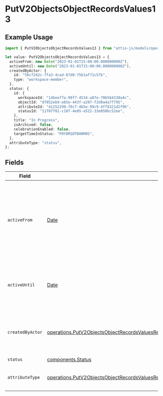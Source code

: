 # PutV2ObjectsObjectRecordsValues13

## Example Usage

```typescript
import { PutV2ObjectsObjectRecordsValues13 } from "attio-js/models/operations";

let value: PutV2ObjectsObjectRecordsValues13 = {
  activeFrom: new Date("2023-01-01T15:00:00.000000000Z"),
  activeUntil: new Date("2023-01-01T15:00:00.000000000Z"),
  createdByActor: {
    id: "50cf242c-7fa3-4cad-87d0-75b1af71c57b",
    type: "workspace-member",
  },
  status: {
    id: {
      workspaceId: "14beef7a-99f7-4534-a87e-70b564330a4c",
      objectId: "97052eb9-e65e-443f-a297-f2d9a4a7f795",
      attributeId: "41252299-f8c7-4b5e-99c9-4ff8321d2f96",
      statusId: "11f07f01-c10f-4e05-a522-33e050bc52ee",
    },
    title: "In Progress",
    isArchived: false,
    celebrationEnabled: false,
    targetTimeInStatus: "P0Y0M1DT0H0M0S",
  },
  attributeType: "status",
};
```

## Fields

| Field                                                                                                                                                                                                                                      | Type                                                                                                                                                                                                                                       | Required                                                                                                                                                                                                                                   | Description                                                                                                                                                                                                                                | Example                                                                                                                                                                                                                                    |
| ------------------------------------------------------------------------------------------------------------------------------------------------------------------------------------------------------------------------------------------ | ------------------------------------------------------------------------------------------------------------------------------------------------------------------------------------------------------------------------------------------ | ------------------------------------------------------------------------------------------------------------------------------------------------------------------------------------------------------------------------------------------ | ------------------------------------------------------------------------------------------------------------------------------------------------------------------------------------------------------------------------------------------ | ------------------------------------------------------------------------------------------------------------------------------------------------------------------------------------------------------------------------------------------ |
| `activeFrom`                                                                                                                                                                                                                               | [Date](https://developer.mozilla.org/en-US/docs/Web/JavaScript/Reference/Global_Objects/Date)                                                                                                                                              | :heavy_check_mark:                                                                                                                                                                                                                         | The point in time at which this value was made "active". `active_from` can be considered roughly analogous to `created_at`.                                                                                                                | 2023-01-01T15:00:00.000000000Z                                                                                                                                                                                                             |
| `activeUntil`                                                                                                                                                                                                                              | [Date](https://developer.mozilla.org/en-US/docs/Web/JavaScript/Reference/Global_Objects/Date)                                                                                                                                              | :heavy_check_mark:                                                                                                                                                                                                                         | The point in time at which this value was deactivated. If `null`, the value is active.                                                                                                                                                     | 2023-01-01T15:00:00.000000000Z                                                                                                                                                                                                             |
| `createdByActor`                                                                                                                                                                                                                           | [operations.PutV2ObjectsObjectRecordsValuesRecordsResponse200ApplicationJSONResponseBodyData13CreatedByActor](../../models/operations/putv2objectsobjectrecordsvaluesrecordsresponse200applicationjsonresponsebodydata13createdbyactor.md) | :heavy_check_mark:                                                                                                                                                                                                                         | The actor that created this value.                                                                                                                                                                                                         | {<br/>"type": "workspace-member",<br/>"id": "50cf242c-7fa3-4cad-87d0-75b1af71c57b"<br/>}                                                                                                                                                   |
| `status`                                                                                                                                                                                                                                   | [components.Status](../../models/components/status.md)                                                                                                                                                                                     | :heavy_check_mark:                                                                                                                                                                                                                         | N/A                                                                                                                                                                                                                                        |                                                                                                                                                                                                                                            |
| `attributeType`                                                                                                                                                                                                                            | [operations.PutV2ObjectsObjectRecordsValuesRecordsResponse200ApplicationJSONResponseBodyData13AttributeType](../../models/operations/putv2objectsobjectrecordsvaluesrecordsresponse200applicationjsonresponsebodydata13attributetype.md)   | :heavy_check_mark:                                                                                                                                                                                                                         | The attribute type of the value.                                                                                                                                                                                                           | status                                                                                                                                                                                                                                     |